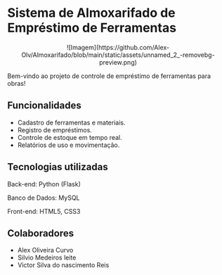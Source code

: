 # Sistema de Almoxarifado de Empréstimo de Ferramentas
<p align="center">
![Imagem](https://github.com/Alex-Olv/Almoxarifado/blob/main/static/assets/unnamed_2_-removebg-preview.png)
</p>
Bem-vindo ao projeto de controle de empréstimo de ferramentas para obras!

## Funcionalidades

- Cadastro de ferramentas e materiais.
- Registro de empréstimos.
- Controle de estoque em tempo real.
- Relatórios de uso e movimentação.

## Tecnologias utilizadas

Back-end: Python (Flask)

Banco de Dados: MySQL

Front-end: HTML5, CSS3

## Colaboradores

- Alex Oliveira Curvo
- Silvio Medeiros leite
- Victor Silva do nascimento Reis





